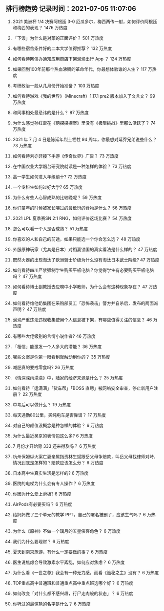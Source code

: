 
## 排行榜趋势 记录时间：2021-07-05 11:07:06
  
  1. 2021 美洲杯 1/4 决赛阿根廷 3-0 厄瓜多尔，梅西两传一射，如何评价阿根廷和梅西的表现？ 1476 万热度
    
  2. 「下饭」为什么是对菜的正面评价？ 501 万热度
    
  3. 有哪些宿舍条件好的二本大学值得推荐？ 132 万热度
    
  4. 如何看待网信办通知应用商店下架滴滴出行 App ？ 124 万热度
    
  5. 如果回到100年前那个热血沸腾的革命年代，你最想体验谁的人生？ 117 万热度
    
  6. 考研政治一般从几月份开始准备？ 103 万热度
    
  7. 如何看待游戏《我的世界》（Minecraft）1.17.1 pre2 版本加入了文言文？ 99 万热度
    
  8. 和同事相处最忌讳的是什么？ 87 万热度
    
  9. 为什么感觉孙红雷在《萌探探探案》里没有《极限挑战》里那么活跃了？ 74 万热度
    
  10. 2021 年 7 月 4 日是陈延年烈士牺牲 94 周年，你最想对延乔兄弟说些什么？ 73 万热度
    
  11. 如何看待刘亦菲接下手游《传奇世界》广告？ 73 万热度
    
  12. 在中国农业大学烟台研究院就读是一种怎样的体验？ 73 万热度
    
  13. 高一学生如何进入年级前十? 72 万热度
    
  14. 一个专科生如何过好大学? 65 万热度
    
  15. 为什么有些人心智成熟的比较晚呢？ 59 万热度
    
  16. 你们童年的时候被家长喂过的最敷衍的食物是什么？ 56 万热度
    
  17. 2021 LPL 夏季赛SN 2:1 RNG，如何评价这场比赛？ 54 万热度
    
  18. 怎么可以看一个人是否成熟？ 51 万热度
    
  19. 你喜欢的人和自己的前途，如果只能选一个你会怎么选？ 48 万热度
    
  20. 外服原神玩家（尤其是日本）对稻妻锁国的真实看法是什么样的？ 47 万热度
    
  21. 既然火器的出现淘汰了欧洲骑士阶级为什么没有淘汰日本武士阶级? 47 万热度
    
  22. 如何看待四川严禁强制学生购买平板电脑？你觉得学生有必要购买平板电脑吗？ 47 万热度
    
  23. 如何看待博士副教授去应聘中小学教师，为什么会有这种现象存在？ 47 万热度
    
  24. 如何看待维他奶集团在采购部员工「恐怖袭击」警方并自杀后，发布的两面派声明？ 47 万热度
    
  25. 滴滴严重违法违规收集使用个人信息被下架，有哪些值得关注的信息？ 46 万热度
    
  26. 有哪些大佬级别的言情小说作者? 46 万热度
    
  27. 「相信」能激发一个人多大的潜能？ 36 万热度
    
  28. 哪些文案是你第一眼看到就触动到你的？ 35 万热度
    
  29. 减肥真的要戒零食吗? 26 万热度
    
  30. 《情深深雨濛濛》中，陆家的经济来源是什么？ 25 万热度
    
  31. 如何看待「运满满」「货车帮」「BOSS 直聘」被网络安全审查，停止新用户注册？ 22 万热度
    
  32. 中考后可以做什么？ 19 万热度
    
  33. 每天通勤80公里，买纯电车是否靠谱？ 17 万热度
    
  34. 对自己的颜值没概念是种怎样的体验？ 6 万热度
    
  35. 为什么最近吴京的表情包这么多? 6 万热度
    
  36. 7 月份才开始背 333 还来得及吗？ 6 万热度
    
  37. 杭州保姆纵火案亡妻亲属指责林生斌跟岳父母争赔款，叫岳父母找律师对峙，情况到底是怎样的？赔款应该怎么分？ 6 万热度
    
  38. 日本高中生真实生活是怎样的? 6 万热度
    
  39. 医院的电梯为什么会有专人操作？ 6 万热度
    
  40. 你因为什么爱上滑板? 6 万热度
    
  41. AirPods有必要买吗？ 6 万热度
    
  42. 给妈妈做了三个单元的教学 PPT，自己的署名被删了，应该生气吗？ 6 万热度
    
  43. 为什么《原神》不做一个璃月的五星侠客角色？ 6 万热度
    
  44. 我们为什么要理财？ 6 万热度
    
  45. 夏天到南京旅游，有什么一定要做的事？ 6 万热度
    
  46. 医生说焦虑会导致激素水平紊乱，如何应对焦虑？ 6 万热度
    
  47. 为什么看《一世之尊》我会有一种无力感，而看《诡秘之主》没有？ 6 万热度
    
  48. TOP重点高中普通班和普通重点高中重点班选哪个好？ 6 万热度
    
  49. 如何改变「对什么都不感兴趣，行尸走肉般的状态」？ 6 万热度
    
  50. 你听过的最惊艳的名字是什么？ 6 万热度
    